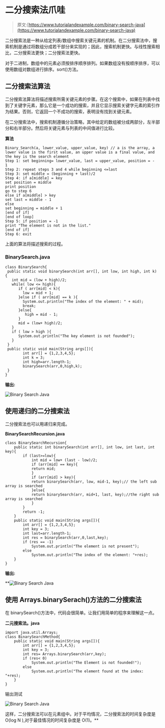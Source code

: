 # 二分搜索法爪哇

> 原文:[https://www.tutorialandexample.com/binary-search-java](https://www.tutorialandexample.com/binary-search-java)

二分搜索法是一种从给定列表/数组中搜索关键元素的机制。在二分搜索法中，搜索机制是通过将数组分成若干部分来实现的；因此，搜索机制更快。与线性搜索相比，二分搜索法更快；二分搜索法更快。

对于二进制，数组中的元素必须按排序顺序排列。如果数组没有按顺序排序，可以使用数组对数组进行排序。sort()方法。

## 二分搜索法算法

二分搜索法算法将描述搜索所需关键元素的步骤。在这个搜索中，如果在列表中找到了关键字元素，那么它是一个成功的搜索，并且它显示搜索关键字元素的索引作为结果。否则，它返回一个不成功的搜索，表明没有找到关键元素。

在二分搜索法中，搜索机制遵循分治策略，其中给定的数组被分成两部分，左半部分和右半部分。然后将关键元素与列表的中间值进行比较。

**算法**

```
Binary_Search(a, lower_value, upper_value, key) // a is the array, a lower value is the first value, an upper value is a final value, and the key is the search element
Step 1: set beginning= lower_value, last = upper_value, position = - 1  
Step 2: repeat steps 3 and 4 while beginning <=last  
Step 3: set middle = (beginning + last)/2  
Step 4: if a[middle] = key  
set position = middle
print position  
go to step 6  
else if a[middle] > key 
set last = middle - 1  
else  
set beginning = middle + 1  
[end of if]  
[end of loop]  
Step 5: if position = -1  
print "The element is not in the list."  
[end of if]  
Step 6: exit 
```

上面的算法将描述搜索的过程。

### BinarySearch.java

```
class BinarySearch{  
 public static void binarySearch(int arr[], int low, int high, int k){  
   int mid = (low + high)/2;  
   while( low <= high){  
      if ( arr[mid] < k){  
        low = mid + 1;     
      }else if ( arr[mid] == k ){  
        System.out.println("The index of the element: " + mid);  
        break;  
      }else{  
         high = mid - 1;  
      }  
      mid = (low+ high)/2;  
   }  
   if ( low > high ){  
      System.out.println("The key element is not founded");  
   }  
 }  
 public static void main(String args[]){  
        int arr[] = {1,2,3,4,5};  
        int k = 3;  
        int high=arr.length-1;  
        binarySearch(arr,0,high,k);     
 }  
} 
```

**输出:**

![Binary Search Java](../Images/3313896e8fcaec2a903adb11a52bdb6e.png)  

## 使用递归的二分搜索法

二分搜索法也可以用递归来完成。

**BinarySearchRecursion.java**

```
class BinarySearchRecursion{  
    public static int binarySearch(int arr[], int low, int last, int key){  
        if (last>=low){  
            int mid = low+ (last - low)/2;  
            if (arr[mid] == key){  
            return mid;  
            }  
            if (arr[mid] > key){  
            return binarySearch(arr, low, mid-1, key);// the left sub array is searched
            }else{  
            return binarySearch(arr, mid+1, last, key);//the right sub array is searched
            }  
        }  
        return -1;  
    }  
    public static void main(String args[]){  
        int arr[] = {1,2,3,4,5};  
        int key = 3;  
        int last=arr.length-1;  
        int res = binarySearch(arr,0,last,key);  
        if (res == -1)  
            System.out.println("The element is not present");  
        else  
            System.out.println("The index of the element: "+res);  
    }  
} 
```

**输出:**

**![Binary Search Java](../Images/b17885bb31dc2322d4670f3551bc0317.png)  

## 使用 Arrays.binarySerach()方法的二分搜索法

在 binarySearch()方法中，代码会很简单。让我们用简单的程序来理解这一点。

**二元搜索法。java**

```
import java.util.Arrays;  
class BinarySearchMethod{  
    public static void main(String args[]){  
        int arr[] = {1,2,3,4,5};  
        int key = 3;  
        int res= Arrays.binarySearch(arr,key);  
        if (res< 0)  
            System.out.println("The Element is not founded!");  
        else  
            System.out.println("The element found at the index: "+res);  
    }  
} 
```

输出测试

![Binary Search Java](../Images/5b1e140aa143bdb5f1e3fcc69348e2ee.png)  

这样，二分搜索法可以在元素组中。对于平均情况，二分搜索法的时间复杂度是 O(log N ),对于最佳情况的时间复杂度是 O(1)。**
